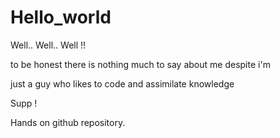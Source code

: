 # Hello_world 

Well.. Well.. Well !! 

to be honest there is nothing much to say about me despite i'm

just a guy who likes to code and assimilate knowledge

Supp !

Hands on github repository.
